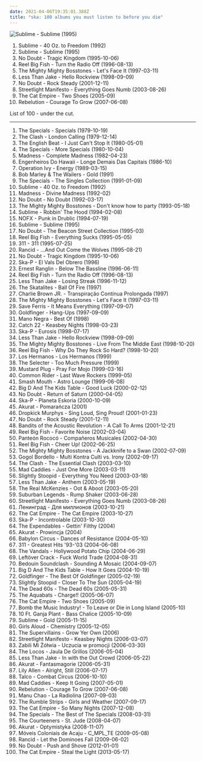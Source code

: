 ```yaml
---
date: 2021-04-06T19:35:01.388Z
title: "ska: 100 albums you must listen to before you die"
---
```

![Sublime - Sublime (1995)](https://img.discogs.com/Ufmdj-To-YcdwiTxBKk5MpsHWds=/fit-in/600x590/filters:strip_icc():format(jpeg):mode_rgb():quality(90)/discogs-images/R-644781-1556908119-5291.jpeg.jpg "Sublime - Sublime (1995)")
<ol class="albums">
<li data-cover="https://img.discogs.com/W3eZVU8t-xs-vnAnxPNb66ZCsxE=/fit-in/439x423/filters:strip_icc():format(jpeg):mode_rgb():quality(90)/discogs-images/R-586476-1287610524.gif.jpg" data-tags="ska, rock" role="button">Sublime - 40 Oz. to Freedom (1992)</li>
<li data-cover="https://img.discogs.com/Ufmdj-To-YcdwiTxBKk5MpsHWds=/fit-in/600x590/filters:strip_icc():format(jpeg):mode_rgb():quality(90)/discogs-images/R-644781-1556908119-5291.jpeg.jpg" data-tags="ska" role="button">Sublime - Sublime (1995)</li>
<li data-cover="https://img.discogs.com/mLwjMdz3iGwslNg5YKQ1FbAUtmI=/fit-in/600x600/filters:strip_icc():format(jpeg):mode_rgb():quality(90)/discogs-images/R-6034085-1420330233-7216.jpeg.jpg" data-tags="90s, ska, rock" role="button">No Doubt - Tragic Kingdom (1995-10-06)</li>
<li data-cover="http://coverartarchive.org/release/c7c20200-53d7-49a0-9133-4259b442ff72/7695999165-500.jpg" data-tags="ska, ska punk" role="button">Reel Big Fish - Turn the Radio Off (1996-08-13)</li>
<li data-cover="http://coverartarchive.org/release/e58d27fb-e833-4bdf-a742-65c5fc45648a/3374874042-500.jpg" data-tags="ska, ska punk" role="button">The Mighty Mighty Bosstones - Let's Face It (1997-03-11)</li>
<li data-cover="http://coverartarchive.org/release/65fedf02-2d09-3791-9f05-1f5ef71b3da5/2214272590-500.jpg" data-tags="ska, ska punk" role="button">Less Than Jake - Hello Rockview (1998-09-09)</li>
<li data-cover="http://coverartarchive.org/release/0de8efff-e99a-410e-9062-71fd6a63c3f1/8569046324-500.jpg" data-tags="rock, pop, ska" role="button">No Doubt - Rock Steady (2001-12-11)</li>
<li data-cover="http://coverartarchive.org/release/c2fc3871-3ca1-4c00-b0a6-3297822b2662/3942852858-500.jpg" data-tags="ska, ska punk" role="button">Streetlight Manifesto - Everything Goes Numb (2003-08-26)</li>
<li data-cover="https://img.discogs.com/YtrSaPszyrFXACFtOQboWrZfrNU=/fit-in/500x500/filters:strip_icc():format(jpeg):mode_rgb():quality(90)/discogs-images/R-893597-1170067201.jpeg.jpg" data-tags="ska, alternative, australian" role="button">The Cat Empire - Two Shoes (2005-09)</li>
<li data-cover="https://via.placeholder.com/450" data-tags="ska, roots, california, roots reggae, aleister crowley, christopher lee, acoustic ska, aleyster crowley, argeu california seixas, silvio passos, wilson seixas, california seixas, california reggae, aleister, raul seixas, amidio junior, anyzio rocha, nova california seixas, mucajai, argeu california, beto juara, don kalifa, caracarai, donkalifa, aleystercrowley, simplesdemais, os putos brothers, aleyster, silva alhandra, krica morena bela, boa vista, roraima, kricamorena, familia santos, argeu, krica morena, mosca navarro, aleyster crowley bernardo de andrade, thebestofaleystercrowley" role="button">Rebelution - Courage To Grow (2007-06-08)</li>
</ol>
List of 100 - under the cut.
<!-- more -->

_________________

<ol class="albums">
<li data-cover="http://coverartarchive.org/release/e733a090-4cab-4f5e-8ee5-1099e39438bc/4551228433-500.jpg" data-tags="ska" role="button">
The Specials - Specials (1979-10-19)
</li>
<li data-cover="http://coverartarchive.org/release/75b17f23-8ad1-3df2-9c7c-cae03b2b8eb4/5052272781-500.jpg" data-tags="punk, punk rock" role="button">
The Clash - London Calling (1979-12-14)
</li>
<li data-cover="https://img.discogs.com/GZTNxEFdR7Y4ZR0JiuMiR_FvYp0=/fit-in/600x596/filters:strip_icc():format(jpeg):mode_rgb():quality(90)/discogs-images/R-17882959-1615988212-9837.jpeg.jpg" data-tags="ska, two-tone" role="button">
The English Beat - I Just Can't Stop It (1980-05-01)
</li>
<li data-cover="http://coverartarchive.org/release/9604a153-5a40-35c0-ba5c-72019a5df380/22902123804-500.jpg" data-tags="ska" role="button">
The Specials - More Specials (1980-10-04)
</li>
<li data-cover="https://img.discogs.com/QrUfqBdPRG_lJnavue4rHldfAJc=/fit-in/600x598/filters:strip_icc():format(jpeg):mode_rgb():quality(90)/discogs-images/R-3625555-1600930074-5109.jpeg.jpg" data-tags="ska, 80s" role="button">
Madness - Complete Madness (1982-04-23)
</li>
<li data-cover="http://coverartarchive.org/release/49adee94-0cc6-4719-9afa-ef0b9ec5d51c/20509358981-500.jpg" data-tags="rock, 80s, punk, reggae, new wave, post-punk, ska, punk rock, brazilian, brazilian rock, rock gaucho, engenheiros do hawaii, morpheus songs, nei lisboa, humberto gessinger, carlos maltz, manito, marcelo pitz" role="button">
Engenheiros Do Hawaii - Longe Demais Das Capitais (1986-10)
</li>
<li data-cover="http://coverartarchive.org/release/3b7b3ed6-1d46-4d49-ad8d-014f3d4086bd/1482836258-500.jpg" data-tags="punk, ska, ska punk, punk rock" role="button">
Operation Ivy - Energy (1989-03-15)
</li>
<li data-cover="http://coverartarchive.org/release/f6a6d520-d743-4c71-bff3-299da409f34d/4895309608-500.jpg" data-tags="classic rock, reggae, ska, roots, roots reggae, lion" role="button">
Bob Marley & The Wailers - Gold (1991)
</li>
<li data-cover="http://coverartarchive.org/release/d4a285a0-80ec-489d-86b2-d1666d2d99b0/6124024513-500.jpg" data-tags="ska" role="button">
The Specials - The Singles Collection (1991-01-09)
</li>
<li data-cover="https://img.discogs.com/W3eZVU8t-xs-vnAnxPNb66ZCsxE=/fit-in/439x423/filters:strip_icc():format(jpeg):mode_rgb():quality(90)/discogs-images/R-586476-1287610524.gif.jpg" data-tags="ska, rock" role="button">
Sublime - 40 Oz. to Freedom (1992)
</li>
<li data-cover="http://coverartarchive.org/release/3e5b985d-85d3-4597-a1c1-6b2050fb0281/4134625438-500.jpg" data-tags="ska" role="button">
Madness - Divine Madness (1992-02)
</li>
<li data-cover="http://coverartarchive.org/release/25eb2735-82dc-4503-bd33-82fbe8c4722f/3167361145-500.jpg" data-tags="ska, ska punk" role="button">
No Doubt - No Doubt (1992-03-17)
</li>
<li data-cover="http://coverartarchive.org/release/4cac982f-7b4b-48f6-90c3-02b336013ff6/3374869805-500.jpg" data-tags="ska, skacore" role="button">
The Mighty Mighty Bosstones - Don't know how to party (1993-05-18)
</li>
<li data-cover="http://coverartarchive.org/release/8ad64552-1b61-4a7d-97cf-c8ec1cf46530/5216864402-500.jpg" data-tags="reggae, punk, dub" role="button">
Sublime - Robbin' The Hood (1994-02-08)
</li>
<li data-cover="http://coverartarchive.org/release/7167fb50-0fc1-3735-82bd-83b5069e77c4/4801784404-500.jpg" data-tags="punk, punk rock" role="button">
NOFX - Punk in Drublic (1994-07-19)
</li>
<li data-cover="https://img.discogs.com/Ufmdj-To-YcdwiTxBKk5MpsHWds=/fit-in/600x590/filters:strip_icc():format(jpeg):mode_rgb():quality(90)/discogs-images/R-644781-1556908119-5291.jpeg.jpg" data-tags="ska" role="button">
Sublime - Sublime (1995)
</li>
<li data-cover="http://coverartarchive.org/release/b64eb5cf-ec72-3cf7-b3a7-d663583f40b7/4867481081-500.jpg" data-tags="ska" role="button">
No Doubt - The Beacon Street Collection (1995-03)
</li>
<li data-cover="http://coverartarchive.org/release/7237af3e-56ec-4b3d-9f90-89cf40b273ab/17552180567-500.jpg" data-tags="ska, ska punk" role="button">
Reel Big Fish - Everything Sucks (1995-05-05)
</li>
<li data-cover="http://coverartarchive.org/release/28e7a3e1-b4ba-4f58-a9e5-fa6d5936d5bc/2038812187-500.jpg" data-tags="alternative rock, rock" role="button">
311 - 311 (1995-07-25)
</li>
<li data-cover="http://coverartarchive.org/release/20b3efeb-255a-3fde-8275-401bcf506489/3947787054-500.jpg" data-tags="punk" role="button">
Rancid - ...And Out Come the Wolves (1995-08-21)
</li>
<li data-cover="https://img.discogs.com/mLwjMdz3iGwslNg5YKQ1FbAUtmI=/fit-in/600x600/filters:strip_icc():format(jpeg):mode_rgb():quality(90)/discogs-images/R-6034085-1420330233-7216.jpeg.jpg" data-tags="90s, ska, rock" role="button">
No Doubt - Tragic Kingdom (1995-10-06)
</li>
<li data-cover="http://coverartarchive.org/release/3414cb5d-d3bc-37b8-9392-8c525fa1af52/3334214007-500.jpg" data-tags="ska, ska punk" role="button">
Ska-P - El Vals Del Obrero (1996)
</li>
<li data-cover="http://coverartarchive.org/release/7f22edfc-4f93-49d0-96f9-8fb7e1c33f94/3400529654-500.jpg" data-tags="jazz, jazz-funk, ska, jamaica" role="button">
Ernest Ranglin - Below The Bassline (1996-06-11)
</li>
<li data-cover="http://coverartarchive.org/release/c7c20200-53d7-49a0-9133-4259b442ff72/7695999165-500.jpg" data-tags="ska, ska punk" role="button">
Reel Big Fish - Turn the Radio Off (1996-08-13)
</li>
<li data-cover="http://coverartarchive.org/release/9bc4688e-2268-4765-9d1c-f7c7d621304c/7535656529-500.jpg" data-tags="ska punk, ska" role="button">
Less Than Jake - Losing Streak (1996-11-12)
</li>
<li data-cover="http://coverartarchive.org/release/4f99448b-8031-46fe-a83b-d4772d1c3f64/16340812360-500.jpg" data-tags="ska" role="button">
The Skatalites - Ball Of Fire (1997)
</li>
<li data-cover="http://coverartarchive.org/release/e9bdf2fc-fd7f-4ce1-aa04-10112f26c594/26844289820-500.jpg" data-tags="rock, skate punk" role="button">
Charlie Brown JR. - Transpiração Contínua Prolongada (1997)
</li>
<li data-cover="http://coverartarchive.org/release/e58d27fb-e833-4bdf-a742-65c5fc45648a/3374874042-500.jpg" data-tags="ska, ska punk" role="button">
The Mighty Mighty Bosstones - Let's Face It (1997-03-11)
</li>
<li data-cover="http://coverartarchive.org/release/a91e0362-3aaa-4d82-beee-e331a8fdfe72/10998135685-500.jpg" data-tags="ska" role="button">
Save Ferris - It Means Everything (1997-09-07)
</li>
<li data-cover="http://coverartarchive.org/release/794f6593-539d-30c5-88e8-81da977865ab/9644316431-500.jpg" data-tags="ska punk" role="button">
Goldfinger - Hang-Ups (1997-09-09)
</li>
<li data-cover="http://coverartarchive.org/release/ca4499f3-cb74-4709-bbe1-540bfcda0a78/1866423682-500.jpg" data-tags="latin, ska, patchanka" role="button">
Mano Negra - Best Of (1998)
</li>
<li data-cover="http://coverartarchive.org/release/b9396979-7a88-457e-82f0-11f469cdd44f/4397619199-500.jpg" data-tags="ska, ska punk" role="button">
Catch 22 - Keasbey Nights (1998-03-23)
</li>
<li data-cover="http://coverartarchive.org/release/ddcc0477-d4b6-4201-85d1-df5e10482c16/28801509453-500.jpg" data-tags="ska, ska punk" role="button">
Ska-P - Eurosis (1998-07-17)
</li>
<li data-cover="http://coverartarchive.org/release/65fedf02-2d09-3791-9f05-1f5ef71b3da5/2214272590-500.jpg" data-tags="ska, ska punk" role="button">
Less Than Jake - Hello Rockview (1998-09-09)
</li>
<li data-cover="http://coverartarchive.org/release/24f6ddfe-3d2d-454f-87e6-d2f9d7ee3d14/2807928590-500.jpg" data-tags="ska" role="button">
The Mighty Mighty Bosstones - Live From The Middle East (1998-10-20)
</li>
<li data-cover="http://coverartarchive.org/release/a4926255-873e-44fd-ac3f-aa23c0286a10/16000973513-500.jpg" data-tags="ska" role="button">
Reel Big Fish - Why Do They Rock So Hard? (1998-10-20)
</li>
<li data-cover="http://coverartarchive.org/release/d325a894-2df2-4ed9-9230-dfdf0c54ae24/11450087455-500.jpg" data-tags="rock" role="button">
Los Hermanos - Los Hermanos (1999)
</li>
<li data-cover="http://coverartarchive.org/release/6a42ee49-9dbc-496b-9e2b-3afb10e6f765/11572913083-500.jpg" data-tags="ska" role="button">
The Selecter - Too Much Pressure (1999)
</li>
<li data-cover="http://coverartarchive.org/release/c749b99e-5b95-4f15-8ede-c4e651dfddba/26642486330-500.jpg" data-tags="ska" role="button">
Mustard Plug - Pray For Mojo (1999-03-16)
</li>
<li data-cover="https://img.discogs.com/26iUoLhV5IGa_TWTvpJF9b41G8E=/fit-in/600x600/filters:strip_icc():format(jpeg):mode_rgb():quality(90)/discogs-images/R-1146792-1603951387-6197.jpeg.jpg" data-tags="ska" role="button">
Common Rider - Last Wave Rockers (1999-05)
</li>
<li data-cover="https://via.placeholder.com/450" data-tags="rock, alternative" role="button">
Smash Mouth - Astro Lounge (1999-06-08)
</li>
<li data-cover="http://coverartarchive.org/release/069aa548-b883-462b-ab0e-4ebd0a3faede/8760204187-500.jpg" data-tags="punk, ska punk, ska" role="button">
Big D And The Kids Table - Good Luck (2000-02-12)
</li>
<li data-cover="http://coverartarchive.org/release/babc0460-f5b0-47e9-abae-0b9df6b87deb/14791398017-500.jpg" data-tags="rock, ska" role="button">
No Doubt - Return of Saturn (2000-04-05)
</li>
<li data-cover="http://coverartarchive.org/release/afd09c19-87f1-368e-8e9a-738186154f7f/25137146393-500.jpg" data-tags="ska punk, ska" role="button">
Ska-P - Planeta Eskoria (2000-10-09)
</li>
<li data-cover="http://coverartarchive.org/release/0fd5abdd-7a1a-4a09-933f-e620cc98cce2/4137110372-500.jpg" data-tags="ska, polish, rock" role="button">
Akurat - Pomarańcza (2001)
</li>
<li data-cover="http://coverartarchive.org/release/b5b41db5-72bc-3140-b571-998b14d0fced/4773453196-500.jpg" data-tags="punk rock, irish, celtic punk, dropkick murphys" role="button">
Dropkick Murphys - Sing Loud, Sing Proud! (2001-01-23)
</li>
<li data-cover="http://coverartarchive.org/release/0de8efff-e99a-410e-9062-71fd6a63c3f1/8569046324-500.jpg" data-tags="rock, pop, ska" role="button">
No Doubt - Rock Steady (2001-12-11)
</li>
<li data-cover="http://coverartarchive.org/release/fe9a3b37-c75b-3f5b-b286-8b549ed9986e/4401418274-500.jpg" data-tags="ska" role="button">
Bandits of the Acoustic Revolution - A Call To Arms (2001-12-21)
</li>
<li data-cover="http://coverartarchive.org/release/0a07f1b1-5772-4a82-8f5c-5d4ac9532022/16120195921-500.jpg" data-tags="ska" role="button">
Reel Big Fish - Favorite Noise (2002-03-04)
</li>
<li data-cover="https://img.discogs.com/TsZI1KOUrP7Ox32mHriY69KMpgw=/fit-in/300x300/filters:strip_icc():format(jpeg):mode_rgb():quality(90)/discogs-images/R-1324036-1355028128-7213.jpeg.jpg" data-tags="ska" role="button">
Panteón Rococó - Compañeros Musicales (2002-04-30)
</li>
<li data-cover="https://img.discogs.com/LwWZxiZvwMTey_dXq2s0OXoVx5s=/fit-in/320x319/filters:strip_icc():format(jpeg):mode_rgb():quality(90)/discogs-images/R-1554329-1328635839.jpeg.jpg" data-tags="ska punk, ska" role="button">
Reel Big Fish - Cheer Up! (2002-06-25)
</li>
<li data-cover="http://coverartarchive.org/release/1045b6d8-bc5f-38fa-a459-350e79dd34ef/3374878296-500.jpg" data-tags="ska punk" role="button">
The Mighty Mighty Bosstones - A Jackknife to a Swan (2002-07-09)
</li>
<li data-cover="https://img.discogs.com/TVVLZVoxDWKwh96zF7_Ic7IRLkg=/fit-in/600x517/filters:strip_icc():format(jpeg):mode_rgb():quality(90)/discogs-images/R-3715413-1341480261-8033.jpeg.jpg" data-tags="punk, gypsy punk" role="button">
Gogol Bordello - Multi Kontra Culti vs. Irony (2002-09-17)
</li>
<li data-cover="http://coverartarchive.org/release/7adf8b40-8622-43ba-8eb2-c5fec39fb263/7984430965-500.jpg" data-tags="punk rock" role="button">
The Clash - The Essential Clash (2003-03-10)
</li>
<li data-cover="http://coverartarchive.org/release/5674ac8c-f0da-4cab-97eb-3aa53caec890/7333715088-500.jpg" data-tags="ska punk, ska" role="button">
Mad Caddies - Just One More (2003-03-11)
</li>
<li data-cover="https://img.discogs.com/KgBjHyjGEwqcvfrXOmPth4FEFFQ=/fit-in/600x601/filters:strip_icc():format(jpeg):mode_rgb():quality(90)/discogs-images/R-3576516-1336355004.jpeg.jpg" data-tags="reggae, ska, summer" role="button">
Slightly Stoopid - Everything You Need (2003-03-18)
</li>
<li data-cover="https://img.discogs.com/EqTDCuF1xhEJIm2tSgujROY2aKw=/fit-in/600x600/filters:strip_icc():format(jpeg):mode_rgb():quality(90)/discogs-images/R-1692635-1268114126.jpeg.jpg" data-tags="ska punk, pop punk" role="button">
Less Than Jake - Anthem (2003-05-19)
</li>
<li data-cover="http://coverartarchive.org/release/0d0bd3d3-7c03-4a1d-a67a-198d6e1c08cf/3374974591-500.jpg" data-tags="ska" role="button">
The Real McKenzies - Oot & Aboot (2003-05-20)
</li>
<li data-cover="http://coverartarchive.org/release/d1acd38d-e01b-4de2-a929-ac1b72ec7d7c/3412654508-500.jpg" data-tags="ska" role="button">
Suburban Legends - Rump Shaker (2003-06-28)
</li>
<li data-cover="http://coverartarchive.org/release/c2fc3871-3ca1-4c00-b0a6-3297822b2662/3942852858-500.jpg" data-tags="ska, ska punk" role="button">
Streetlight Manifesto - Everything Goes Numb (2003-08-26)
</li>
<li data-cover="http://coverartarchive.org/release/18230503-dc0a-4822-b7bc-7822a769d4e8/28086874897-500.jpg" data-tags="ska, russian" role="button">
Ленинград - Для миллионов (2003-10-21)
</li>
<li data-cover="http://coverartarchive.org/release/84ae99a9-0cd3-4b13-ac6a-f05d41460912/15840373056-500.jpg" data-tags="ska" role="button">
The Cat Empire - The Cat Empire (2003-10-27)
</li>
<li data-cover="http://coverartarchive.org/release/76df3695-a644-3b06-b36b-8e60494a04c2/3334255387-500.jpg" data-tags="ska" role="button">
Ska-P - Incontrolable (2003-10-30)
</li>
<li data-cover="http://coverartarchive.org/release/394546f4-2c4f-4f67-a8ad-137b6ca3edec/13313814649-500.jpg" data-tags="heavy metal, chill, rock, punk, reggae, dub, ska, boogie on down, love songs that rock" role="button">
The Expendables - Gettin' Filthy (2004)
</li>
<li data-cover="https://img.discogs.com/MSdFRkrA_XBkw_dEiS5f9MTrT4k=/fit-in/200x199/filters:strip_icc():format(jpeg):mode_rgb():quality(90)/discogs-images/R-1546079-1301302877.jpeg.jpg" data-tags="alternative, reggae, ska" role="button">
Akurat - Prowincja (2004)
</li>
<li data-cover="https://img.discogs.com/mpiDj-n5fPD-0_tA1hNazFz8St4=/fit-in/500x500/filters:strip_icc():format(jpeg):mode_rgb():quality(90)/discogs-images/R-1120466-1287198836.jpeg.jpg" data-tags="ska" role="button">
Babylon Circus - Dances of Resistance (2004-05-10)
</li>
<li data-cover="https://via.placeholder.com/450" data-tags="alternative rock" role="button">
311 - Greatest Hits '93-'03 (2004-06-08)
</li>
<li data-cover="http://coverartarchive.org/release/e6bf471d-c306-4196-b8a1-9dd2cc30cedc/2582864276-500.jpg" data-tags="ska, punk rock, kung fu, oi, punk pathetique, albums i have downloaded, steveadams fm, steveadamsfm, ami punk, boracaymix" role="button">
The Vandals - Hollywood Potato Chip (2004-06-29)
</li>
<li data-cover="https://img.discogs.com/W44eaQj_d_o4lILFX8Mo7S13CZg=/fit-in/502x442/filters:strip_icc():format(jpeg):mode_rgb():quality(90)/discogs-images/R-379884-1139850324.jpeg.jpg" data-tags="ska punk, punk, ska, crack rock steady" role="button">
Leftöver Crack - Fuck World Trade (2004-08-31)
</li>
<li data-cover="https://via.placeholder.com/450" data-tags="dub, reggae" role="button">
Bedouin Soundclash - Sounding A Mosaic (2004-09-07)
</li>
<li data-cover="http://coverartarchive.org/release/8f19fa4e-f574-4c86-bc56-9362fb4f995a/4713235154-500.jpg" data-tags="ska" role="button">
Big D And The Kids Table - How It Goes (2004-10-19)
</li>
<li data-cover="http://coverartarchive.org/release/f84f64a3-e01f-4eb1-9547-6d3999f1593d/13617182004-500.jpg" data-tags="punk, ska" role="button">
Goldfinger - The Best Of Goldfinger (2005-02-19)
</li>
<li data-cover="https://via.placeholder.com/450" data-tags="reggae" role="button">
Slightly Stoopid - Closer To The Sun (2005-04-19)
</li>
<li data-cover="http://coverartarchive.org/release/f5e76ae6-1a5a-3eb9-8e0a-3e7588e16496/4812030096-500.jpg" data-tags="dub, ska, indie rock" role="button">
The Dead 60s - The Dead 60s (2005-05-31)
</li>
<li data-cover="http://coverartarchive.org/release/f05702c0-a8ef-473f-9ce8-e9dbb4ca10a0/4964947583-500.jpg" data-tags="ska" role="button">
The Aquabats - Charge!! (2005-06-07)
</li>
<li data-cover="https://img.discogs.com/YtrSaPszyrFXACFtOQboWrZfrNU=/fit-in/500x500/filters:strip_icc():format(jpeg):mode_rgb():quality(90)/discogs-images/R-893597-1170067201.jpeg.jpg" data-tags="ska, alternative, australian" role="button">
The Cat Empire - Two Shoes (2005-09)
</li>
<li data-cover="http://coverartarchive.org/release/267e744d-4019-4d40-b176-12afcec5a40b/4723780103-500.jpg" data-tags="ska, ska punk, diy" role="button">
Bomb the Music Industry! - To Leave or Die in Long Island (2005-10)
</li>
<li data-cover="https://via.placeholder.com/450" data-tags="reggae, dub, ska, dub reggae, roots, jamband, indierock, jbb" role="button">
10 Ft. Ganja Plant - Bass Chalice (2005-10-09)
</li>
<li data-cover="http://coverartarchive.org/release/0c56c457-afe1-4679-baab-759ba8dd2a58/4808197815-500.jpg" data-tags="ska" role="button">
Sublime - Gold (2005-11-15)
</li>
<li data-cover="https://img.discogs.com/wm92ihyFSPP-PCJO4ew4Zoc5Xpg=/fit-in/600x600/filters:strip_icc():format(jpeg):mode_rgb():quality(90)/discogs-images/R-976636-1427519353-9627.jpeg.jpg" data-tags="pop, power pop, girl band, xenomania" role="button">
Girls Aloud - Chemistry (2005-12-05)
</li>
<li data-cover="https://img.discogs.com/C-GIJ37K5lw77l09qevF9Di2VP0=/fit-in/600x600/filters:strip_icc():format(jpeg):mode_rgb():quality(90)/discogs-images/R-3625999-1439766596-5010.jpeg.jpg" data-tags="chill, reggae, surf, ska, summer, california, dancehall, beach, baixar depois, happy music for work" role="button">
The Supervillains - Grow Yer Own (2006)
</li>
<li data-cover="http://coverartarchive.org/release/275b722f-d7f9-40ea-be38-286414febeb6/3942871458-500.jpg" data-tags="ska punk" role="button">
Streetlight Manifesto - Keasbey Nights (2006-03-07)
</li>
<li data-cover="http://coverartarchive.org/release/0e8df261-cc01-4403-bce1-23e113b65cdc/4707737126-500.jpg" data-tags="ska" role="button">
Zabili Mi Żółwia - Uczucia w promocji (2006-03-30)
</li>
<li data-cover="https://img.discogs.com/Ok-nTrxMbKs8-pMuESOj1WX-gQQ=/fit-in/320x320/filters:strip_icc():format(jpeg):mode_rgb():quality(90)/discogs-images/R-2886520-1305713697.jpeg.jpg" data-tags="ska, ska-punk" role="button">
The Locos - Jaula De Grillos (2006-05-04)
</li>
<li data-cover="http://coverartarchive.org/release/4575d679-cb7c-48e9-9849-6227fafbec64/21326500958-500.jpg" data-tags="pop punk, ska punk" role="button">
Less Than Jake - In with the Out Crowd (2006-05-22)
</li>
<li data-cover="http://coverartarchive.org/release/73dc38c9-2f86-4295-ab2f-fddcc98877b5/4793338662-500.jpg" data-tags="ska" role="button">
Akurat - Fantasmagorie (2006-05-31)
</li>
<li data-cover="http://coverartarchive.org/release/7775091e-b300-4dce-849e-93dbaa96eab5/7457813154-500.jpg" data-tags="pop" role="button">
Lily Allen - Alright, Still (2006-07-17)
</li>
<li data-cover="http://coverartarchive.org/release/7d33c9f7-9938-44af-a4ed-60cb0f25fa91/4809458267-500.jpg" data-tags="ska" role="button">
Talco - Combat Circus (2006-10-10)
</li>
<li data-cover="http://coverartarchive.org/release/f455779f-dec7-48c8-af09-f6714daf4c1f/23387977674-500.jpg" data-tags="ska" role="button">
Mad Caddies - Keep It Going (2007-05-01)
</li>
<li data-cover="https://via.placeholder.com/450" data-tags="ska, roots, california, roots reggae, aleister crowley, christopher lee, acoustic ska, aleyster crowley, argeu california seixas, silvio passos, wilson seixas, california seixas, california reggae, aleister, raul seixas, amidio junior, anyzio rocha, nova california seixas, mucajai, argeu california, beto juara, don kalifa, caracarai, donkalifa, aleystercrowley, simplesdemais, os putos brothers, aleyster, silva alhandra, krica morena bela, boa vista, roraima, kricamorena, familia santos, argeu, krica morena, mosca navarro, aleyster crowley bernardo de andrade, thebestofaleystercrowley" role="button">
Rebelution - Courage To Grow (2007-06-08)
</li>
<li data-cover="https://img.discogs.com/qVjBD2zNd7yt8T2nhZpyzlDXRmM=/fit-in/600x596/filters:strip_icc():format(jpeg):mode_rgb():quality(90)/discogs-images/R-1061809-1511883604-1888.jpeg.jpg" data-tags="latin" role="button">
Manu Chao - La Radiolina (2007-09-03)
</li>
<li data-cover="https://img.discogs.com/95Km-qqD29mML7rgPetQ-ehaClw=/fit-in/500x436/filters:strip_icc():format(jpeg):mode_rgb():quality(90)/discogs-images/R-2587197-1464457762-7603.jpeg.jpg" data-tags="british" role="button">
The Rumble Strips - Girls and Weather (2007-09-17)
</li>
<li data-cover="http://coverartarchive.org/release/60c75797-7ea4-4a9d-83f5-b25dea1c4bce/2067224068-500.jpg" data-tags="funk, ska, jazz" role="button">
The Cat Empire - So Many Nights (2007-12-08)
</li>
<li data-cover="http://coverartarchive.org/release/6d9a1c28-e9e9-4684-b554-eca8b19f1c58/2517351709-500.jpg" data-tags="ska" role="button">
The Specials - The Best of The Specials (2008-03-31)
</li>
<li data-cover="https://img.discogs.com/FOf7jfEmy01k2Tsbbjo8b22afis=/fit-in/600x526/filters:strip_icc():format(jpeg):mode_rgb():quality(90)/discogs-images/R-1310056-1208548831.jpeg.jpg" data-tags="indie, indie rock" role="button">
The Courteeners - St. Jude (2008-04-07)
</li>
<li data-cover="http://coverartarchive.org/release/c54c36bd-7a0e-4bcb-a8d5-8454ed4e3b5f/7101277809-500.jpg" data-tags="ska, polish, akurat, pol-ska" role="button">
Akurat - Optymistyka (2008-11-07)
</li>
<li data-cover="http://coverartarchive.org/release/1ed30e9c-c4ac-494e-86cd-79613720d37b/6306669382-500.jpg" data-tags="brazilian, rock, ska" role="button">
Móveis Coloniais de Acaju - C_MPL_TE (2009-05-08)
</li>
<li data-cover="http://coverartarchive.org/release/3ff61674-a5db-4b1d-8181-460d906ba605/3988528235-500.jpg" data-tags="punk, punk rock" role="button">
Rancid - Let the Dominoes Fall (2009-06-02)
</li>
<li data-cover="https://img.discogs.com/yTE95Iyji3idxlRz5HoDfUyskHQ=/fit-in/600x529/filters:strip_icc():format(jpeg):mode_rgb():quality(90)/discogs-images/R-3902469-1582178853-6309.jpeg.jpg" data-tags="alternative, pop" role="button">
No Doubt - Push and Shove (2012-01-01)
</li>
<li data-cover="http://coverartarchive.org/release/2fbdb866-63c0-4307-bb45-7f00ea270d16/4286419501-500.jpg" data-tags="ska, must have, the cat empire, catcore, bellesong" role="button">
The Cat Empire - Steal the Light (2013-05-17)
</li>
</ol>